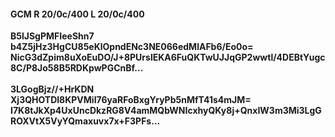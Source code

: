 #### GCM R 20/0c/400 L 20/0c/400
**B5lJSgPMFIeeShn7**<br/>**b4Z5jHz3HgCU85eKlOpndENc3NE066edMlAFb6/Eo0o=**<br/>**NicG3dZpim8uXoEuDO/J+8PUrslEKA6FuQKTwUJJqGP2wwtl/4DEBtYugc8C/P8Jo58B5RDKpwPGCnBf...**<br/><br/>
**3LGogBjz//+HrKDN**<br/>**Xj3QHOTDl8KPVMiI76yaRFoBxgYryPb5nMfT41s4mJM=**<br/>**I7K8tJkXp4UxUncDkzRG8V4amMQbWNIcxhyQKy8j+QnxIW3m3Mi3LgGROXVtX5VyYQmaxuvx7x+F3PFs...**